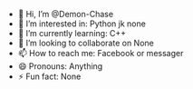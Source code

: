 - 👋 Hi, I’m @Demon-Chase
- 👀 I’m interested in: Python jk none
- 🌱 I’m currently learning: C++
- 💞️ I’m looking to collaborate on None
- 📫 How to reach me: Facebook or messager
- 😄 Pronouns: Anything
- ⚡ Fun fact: None

<!---
Demon-Chase/Demon-Chase is a ✨ special ✨ repository because its `README.md` (this file) appears on your GitHub profile.
You can click the Preview link to take a look at your changes.
--->
